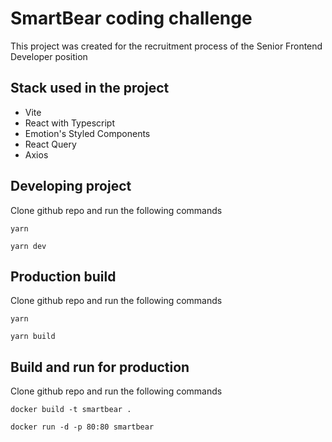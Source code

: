 # SmartBear coding challenge

This project was created for the recruitment process of the Senior Frontend Developer position

## Stack used in the project
- Vite
- React with Typescript
- Emotion's Styled Components
- React Query
- Axios

## Developing project
Clone github repo and run the following commands

`yarn`

`yarn dev`

## Production build
Clone github repo and run the following commands

`yarn`

`yarn build`

## Build and run for production
Clone github repo and run the following commands

`docker build -t smartbear .`

`docker run -d -p 80:80 smartbear`
